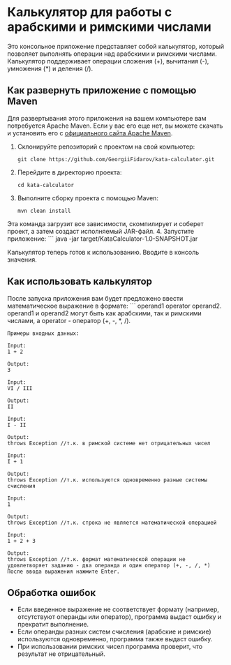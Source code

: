 # Калькулятор для работы с арабскими и римскими числами

Это консольное приложение представляет собой калькулятор, который позволяет выполнять операции над арабскими и римскими числами. Калькулятор поддерживает операции сложения (+), вычитания (-), умножения (*) и деления (/).

## Как развернуть приложение с помощью Maven

Для развертывания этого приложения на вашем компьютере вам потребуется Apache Maven. Если у вас его еще нет, вы можете скачать и установить его с [официального сайта Apache Maven](https://maven.apache.org/download.cgi).

1. Склонируйте репозиторий с проектом на свой компьютер:

   ```shell
   git clone https://github.com/GeorgiiFidarov/kata-calculator.git
   
2. Перейдите в директорию проекта:
    ```
   cd kata-calculator
3. Выполните сборку проекта с помощью Maven:
    ```
   mvn clean install
Эта команда загрузит все зависимости, скомпилирует и соберет проект, а затем создаст исполняемый JAR-файл.
4. Запустите приложение:
    ```
   java -jar target/KataCalculator-1.0-SNAPSHOT.jar
   
Калькулятор теперь готов к использованию. Вводите в консоль значения.

## Как использовать калькулятор


После запуска приложения вам будет предложено ввести математическое выражение в формате: 
    ```
    operand1 operator operand2. 
    operand1 и operand2 могут быть как арабскими, так и римскими числами, а operator - оператор (+, -, *, /).
        
    Примеры входных данных:
        
    Input:
    1 + 2
    
    Output:
    3
    
    Input:
    VI / III
    
    Output:
    II
    
    Input:
    I - II
    
    Output:
    throws Exception //т.к. в римской системе нет отрицательных чисел
    
    Input:
    I + 1
    
    Output:
    throws Exception //т.к. используются одновременно разные системы счисления
    
    Input:
    1
    
    Output:
    throws Exception //т.к. строка не является математической операцией
    
    Input:
    1 + 2 + 3
    
    Output:
    throws Exception //т.к. формат математической операции не удовлетворяет заданию - два операнда и один оператор (+, -, /, *)
    После ввода выражения нажмите Enter.
## Обработка ошибок

- Если введенное выражение не соответствует формату (например, отсутствуют операнды или оператор), программа выдаст ошибку и прекратит выполнение.
- Если операнды разных систем счисления (арабские и римские) используются одновременно, программа также выдаст ошибку.
- При использовании римских чисел программа проверит, что результат не отрицательный.

